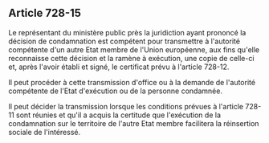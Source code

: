 Article 728-15
----
Le représentant du ministère public près la juridiction ayant prononcé la
décision de condamnation est compétent pour transmettre à l'autorité compétente
d'un autre Etat membre de l'Union européenne, aux fins qu'elle reconnaisse cette
décision et la ramène à exécution, une copie de celle-ci et, après l'avoir
établi et signé, le certificat prévu à l'article 728-12.

Il peut procéder à cette transmission d'office ou à la demande de l'autorité
compétente de l'Etat d'exécution ou de la personne condamnée.

Il peut décider la transmission lorsque les conditions prévues à l'article
728-11 sont réunies et qu'il a acquis la certitude que l'exécution de la
condamnation sur le territoire de l'autre Etat membre facilitera la réinsertion
sociale de l'intéressé.
